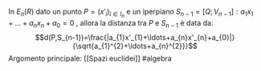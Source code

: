 In $E_{n}(R)$ dato un punto $P=(x'_{i})_{i\in I_{n}}$ e un iperpiano $S_{n-1}=[Q;V_{n-1}]:a_{1}x_{1}+\ldots+a_{n}x_{n}+a_{0}=0$ , allora la distanza tra $P$ e $S_{n-1}$ è data da:$$d(P,S_{n-1})=\frac{|a_{1}x'_{1}+\ldots+a_{n}x'_{n}+a_{0}|}{\sqrt{a_{1}^{2}+\ldots+a_{n}^{2}}}$$
Argomento principale: [[Spazi euclidei]]
#algebra 